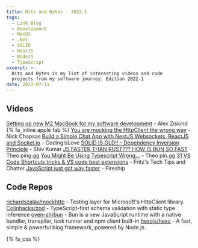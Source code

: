 ```yaml
---
title: Bits and Bytes - 2022-1
tags:
  - Link Blog
  - Development
  - MacOS
  - .Net
  - SOLID
  - NestJS
  - NodeJS
  - TypeScript
excerpt: >-
  Bits and Bytes is my list of interesting videos and code
  projects from my software journey. Edition 2022-1
date: 2022-07-11
---
```


## Videos

[Setting up new M2 MacBook for my software development](https://www.youtube.com/watch?v=mmkDyV59nRo) - Alex Ziskind {% fa_inline apple fab %}
[You are mocking the HttpClient the wrong way](https://www.youtube.com/watch?v=7OFZZAHGv9o) - Nick Chapsas
[Build a Simple Chat App with NestJS Websockets, ReactJS and Socket.io](https://www.youtube.com/watch?v=EtV8aMihYUc) - CodingIsLove
[SOLID IS OLD!! - Dependency Inversion Principle](https://www.youtube.com/watch?v=IZ_7K7XOABM) - Shiv Kumar
[JS FASTER THAN RUST??? HOW IS BUN SO FAST](https://www.youtube.com/watch?v=Rp5yvwX7orE) - Theo ping.gg
[You Might Be Using Typescript Wrong...](https://www.youtube.com/watch?v=RmGHnYUqQ4k) - Theo pin.gg
[31 VS Code Shortcuts tricks & VS code best extensions](https://www.youtube.com/watch?v=b7ESAJ0jXz8) - Fritz's Tech Tips and Chatter
[JavaScript just got way faster](https://www.youtube.com/watch?v=FMhScnY0dME) - Fireship

## Code Repos

[richardszalay/mockhttp](https://github.com/richardszalay/mockhttp) - Testing layer for Microsoft's HttpClient library.
[Colinhacks/zod](https://github.com/colinhacks/zod) - TypeScript-first schema validation with static type inference
[oven-sh/bun](https://github.com/oven-sh/bun) - Bun is a new JavaScript runtime with a native bundler, transpiler, task runner and npm client built-in
[hexojs/hexo](https://github.com/hexojs/hexo) - A fast, simple & powerful blog framework, powered by Node.js.

{% fa_css %}
